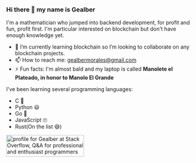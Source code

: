 ### Hi there 👋 my name is Gealber

<p> 
  I'm a mathematician who jumped into backend development, for profit and fun, profit first. 
  I'm particular interested on blockchain but don't have enough knowledge yet.
</p>

- 🌱 I’m currently learning blockchain so I’m looking to collaborate on any blockchain projects.
- 📫 How to reach me: gealbermorales@gmail.com
- ⚡ Fun facts: I'm almost bald and my laptop is called **Manolete el Plateado, in honor to Manolo El Grande**

I've been learning several programming languages:
- C 🤯
- Python 😃
- Go 🤗
- JavaScript 🙄
- Rust(On the list 😅)

<a href="https://stackoverflow.com/users/11496631/gealber"><img src="https://stackoverflow.com/users/flair/11496631.png" width="208" height="58" alt="profile for Gealber at Stack Overflow, Q&amp;A for professional and enthusiast programmers" title="profile for Gealber at Stack Overflow, Q&amp;A for professional and enthusiast programmers"></a>
